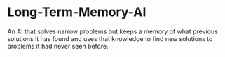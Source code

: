 # Long-Term-Memory-AI
An AI that solves narrow problems but keeps a memory of what previous solutions it has found and uses that knowledge to find new solutions to problems it had never seen before.
